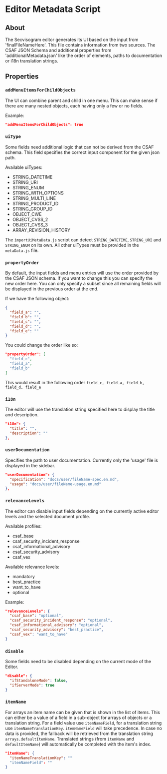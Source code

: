 # Editor Metadata Script

## About

The Secvisogram editor generates its UI based on the input from
'finalFileNameHere'.
This file contains information from two sources. The CSAF JSON Schema and
additional properties from 'additionalMetadata.json' like the order of
elements, paths to documentation or i18n translation strings.

## Properties

### `addMenuItemsForChildObjects`

The UI can combine parent and child in one menu. This can make sense if
there are many nested objects, each having only a few or no fields.

Example:
```json
"addMenuItemsForChildObjects": true
```

### `uiType`

Some fields need additional logic that can not be derived from the CSAF schema.
This field specifies the correct input component for the given json path.

Available uiTypes:
- STRING_DATETIME
- STRING_URI
- STRING_ENUM
- STRING_WITH_OPTIONS
- STRING_MULTI_LINE
- STRING_PRODUCT_ID
- STRING_GROUP_ID
- OBJECT_CWE
- OBJECT_CVSS_2
- OBJECT_CVSS_3
- ARRAY_REVISION_HISTORY

The `importUiMetaData.js` script can detect `STRING_DATETIME`, `STRING_URI`
and `STRING_ENUM` on its own. All other uiTypes must be provided in the
`metaData.js` file.

### `propertyOrder`

By default, the input fields and menu entries will use the order provided by
the CSAF JSON schema. If you want to change this you can specify the new
order here. You can only specify a subset since all remaining fields will be
displayed in the previous order at the end.

If we have the following object:
```json
{
  "field_a": "",
  "field_b": "",
  "field_c": "",
  "field_d": "",
  "field_e": ""
}
```

You could change the order like so:
```json
"propertyOrder": [
  "field_c",
  "field_a",
  "field_b"
]
```

This would result in the following order `field_c, field_a, field_b, field_d,
field_e`

### `i18n`

The editor will use the translation string specified here to display the
title and description.

```json
"i18n": {
  "title": "",
  "description": ""
},
```

### `userDocumentation`

Specifies the path to user documentation. Currently only the 'usage' file is
displayed in the sidebar.

```json
"userDocumentation": {
  "specification": "docs/user/fileName-spec.en.md",
  "usage": "docs/user/fileName-usage.en.md"
},
```

### `relevanceLevels`

The editor can disable input fields depending on the currently active editor
levels and the selected document profile.

Available profiles:
- csaf_base
- csaf_security_incident_response
- csaf_informational_advisory
- csaf_security_advisory
- csaf_vex

Available relevance levels:
- mandatory
- best_practice
- want_to_have
- optional

Example:
```json
"relevanceLevels": {
  "csaf_base": "optional",
  "csaf_security_incident_response": "optional",
  "csaf_informational_advisory": "optional",
  "csaf_security_advisory": "best_practice",
  "csaf_vex": "want_to_have"
}
```

### `disable`

Some fields need to be disabled depending on the current mode of the Editor.

```json
"disable": {
  "ifStandaloneMode": false,
  "ifServerMode": true
}
```

### `itemName`

For arrays an item name can be given that is shown in the list of items.
This can either be a value of a field in a sub-object for arrays of objects or a translation string.
For a field value use `itemNameField`, for a translation string use `itemNameTranslationKey`.
`itemNameField` will take precedence.
In case no data is provided, the fallback will be retrieved from the translation string `arrays.defaultItemName`.
Translated strings (from `itemName` and `defaultItemName`) will automatically be completed with the item's index.

```json
"itemName": {
  "itemNameTranslationKey": ""
  "itemNameField": ""
}
```
